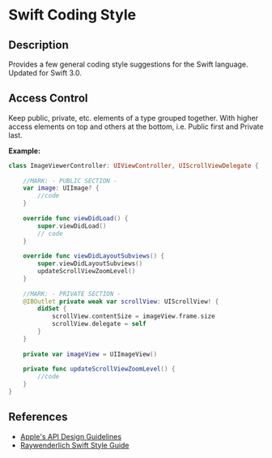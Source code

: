 # Swift Coding Style
## Description
Provides a few general coding style suggestions for the Swift language. Updated for Swift 3.0. 

## Access Control
Keep public, private, etc. elements of a type grouped together. With higher access elements on top and others at the bottom, i.e. Public first and Private last.

**Example:**
```swift
class ImageViewerController: UIViewController, UIScrollViewDelegate {
    
    //MARK: - PUBLIC SECTION -
    var image: UIImage? {
        //code
    }
    
    override func viewDidLoad() {
        super.viewDidLoad()
        // code
    }
    
    override func viewDidLayoutSubviews() {
        super.viewDidLayoutSubviews()
        updateScrollViewZoomLevel()
    }
    
    //MARK: - PRIVATE SECTION -
    @IBOutlet private weak var scrollView: UIScrollView! {
        didSet {
            scrollView.contentSize = imageView.frame.size
            scrollView.delegate = self
        }
    }
    
    private var imageView = UIImageView()
    
    private func updateScrollViewZoomLevel() {
        //code
    }
}
```

## References
* [Apple's API Design Guidelines](https://swift.org/documentation/api-design-guidelines/)
* [Raywenderlich Swift Style Guide](https://github.com/raywenderlich/swift-style-guide)

